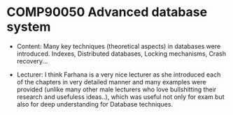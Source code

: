 # COMP90050 Advanced database system

- Content: Many key techniques (theoretical aspects) in databases were introduced. Indexes, Distributed databases, Locking mechanisms, Crash recovery...

- Lecturer: I think Farhana is a very nice lecturer as she introduced each of the chapters in very detailed manner and many examples were provided (unlike many other male lecturers who love bullshitting their research and usefuless ideas..), which was useful not only for exam but also for deep understanding for Database techniques.

